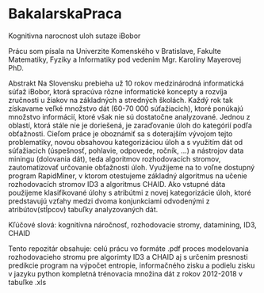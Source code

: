 # BakalarskaPraca
Kognitivna narocnost uloh sutaze iBobor

Prácu som písala na Univerzite Komenského v Bratislave, Fakulte Matematiky, Fyziky a Informatiky pod vedením Mgr. Karolíny Mayerovej PhD.

Abstrakt
Na Slovensku prebieha už 10 rokov medzinárodná informatická súťaž iBobor, ktorá spracúva rôzne informatické koncepty a rozvíja zručnosti u žiakov na základných a stredných školách. Každý rok tak získavame veľké množstvo dát (60-70 000 súťažiacich), ktoré ponúkajú množstvo informácií, ktoré však nie sú dostatočne analyzované. Jednou z oblastí, ktorá stále nie je doriešená, je zaraďovanie úloh do kategórií podľa obťažnosti. Cieľom práce je oboznámiť sa s doterajším vývojom tejto problematiky, novou obsahovou kategorizáciou úloh a s využitím dát od súťažiacich (úspešnosť, pohlavie, odpovede, ročník, ...) a nástrojov data miningu (dolovania dát), teda algoritmov rozhodovacích stromov, zautomatizovať určovanie obťažnosti úloh.  Využijeme na to voľne dostupný program RapidMiner, v ktorom otestujeme základný algoritmus na učenie rozhodovacích stromov ID3 a algoritmus CHAID. Ako vstupné dáta použijeme klasifikované úlohy s atribútmi z novej kategorizácie úloh, ktoré predstavujú vzťahy medzi dvoma konjunkciami odvodenými z atribútov(stĺpcov) tabuľky analyzovaných dát.  

Kľúčové slová: kognitívna náročnosť, rozhodovacie stromy, datamining, ID3, CHAID

Tento repozitár obsahuje:
celú prácu vo formáte .pdf
proces modelovania rozhodovacieho stromu pre algorimty ID3 a CHAID aj s určením presnosti predikcie
program na výpočet entropie, informačného zisku a podielu zisku v jazyku python
kompletná trénovacia množina dát z rokov 2012-2018 v tabuľke .xls
